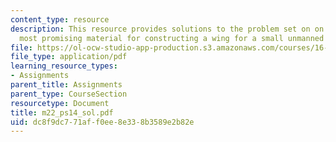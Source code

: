 ```yaml
---
content_type: resource
description: This resource provides solutions to the problem set on on choices of
  most promising material for constructing a wing for a small unmanned aerial vehicle
file: https://ol-ocw-studio-app-production.s3.amazonaws.com/courses/16-01-unified-engineering-i-ii-iii-iv-fall-2005-spring-2006/dc8f9dc771aff0ee8e338b3589e2b82e_m22_ps14_sol.pdf
file_type: application/pdf
learning_resource_types:
- Assignments
parent_title: Assignments
parent_type: CourseSection
resourcetype: Document
title: m22_ps14_sol.pdf
uid: dc8f9dc7-71af-f0ee-8e33-8b3589e2b82e
---
```

